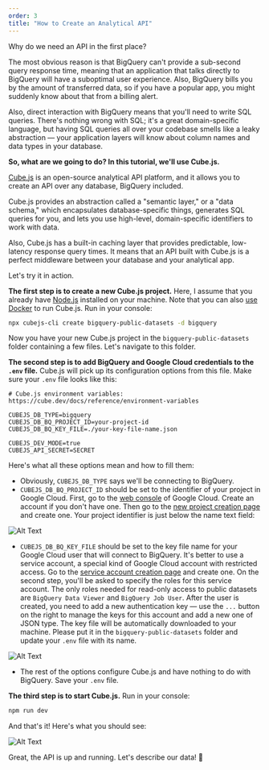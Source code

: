 ```yaml
---
order: 3
title: "How to Create an Analytical API"
---
```


Why do we need an API in the first place?

The most obvious reason is that BigQuery can't provide a sub-second query response time, meaning that an application that talks directly to BigQuery will have a suboptimal user experience. Also, BigQuery bills you by the amount of transferred data, so if you have a popular app, you might suddenly know about that from a billing alert.

Also, direct interaction with BigQuery means that you'll need to write SQL queries. There's nothing wrong with SQL; it's a great domain-specific language, but having SQL queries all over your codebase smells like a leaky abstraction — your application layers will know about column names and data types in your database.

**So, what are we going to do? In this tutorial, we'll use Cube.js.**

[Cube.js](https://cube.dev) is an open-source analytical API platform, and it allows you to create an API over any database, BigQuery included.

Cube.js provides an abstraction called a "semantic layer," or a "data schema," which encapsulates database-specific things, generates SQL queries for you, and lets you use high-level, domain-specific identifiers to work with data.

Also, Cube.js has a built-in caching layer that provides predictable, low-latency response query times. It means that an API built with Cube.js is a perfect middleware between your database and your analytical app.

Let's try it in action.

**The first step is to create a new Cube.js project.** Here, I assume that you already have [Node.js](https://nodejs.org/en/) installed on your machine. Note that you can also [use Docker](https://cube.dev/docs/getting-started-docker) to run Cube.js. Run in your console:

```bash
npx cubejs-cli create bigquery-public-datasets -d bigquery
```

Now you have your new Cube.js project in the `bigquery-public-datasets` folder containing a few files. Let's navigate to this folder.

**The second step is to add BigQuery and Google Cloud credentials to the `.env` file.** Cube.js will pick up its configuration options from this file. Make sure your `.env` file looks like this:

```
# Cube.js environment variables: https://cube.dev/docs/reference/environment-variables

CUBEJS_DB_TYPE=bigquery
CUBEJS_DB_BQ_PROJECT_ID=your-project-id
CUBEJS_DB_BQ_KEY_FILE=./your-key-file-name.json

CUBEJS_DEV_MODE=true
CUBEJS_API_SECRET=SECRET
```

Here's what all these options mean and how to fill them:
* Obviously, `CUBEJS_DB_TYPE` says we'll be connecting to BigQuery.
* `CUBEJS_DB_BQ_PROJECT_ID` should be set to the identifier of your project in Google Cloud. First, go to the [web console](https://console.cloud.google.com) of Google Cloud. Create an account if you don't have one. Then go to the [new project creation page](https://console.cloud.google.com/projectcreate) and create one. Your project identifier is just below the name text field:

![Alt Text](https://dev-to-uploads.s3.amazonaws.com/uploads/articles/oysxbawk9kq7li6uz5c8.png)

* `CUBEJS_DB_BQ_KEY_FILE` should be set to the key file name for your Google Cloud user that will connect to BigQuery. It's better to use a service account, a special kind of Google Cloud account with restricted access. Go to the [service account creation page](https://console.cloud.google.com/iam-admin/serviceaccounts/create) and create one. On the second step, you'll be asked to specify the roles for this service account. The only roles needed for read-only access to public datasets are `BigQuery Data Viewer` and `BigQuery Job User`. After the user is created, you need to add a new authentication key — use the `...` button on the right to manage the keys for this account and add a new one of JSON type. The key file will be automatically downloaded to your machine. Please put it in the `bigquery-public-datasets` folder and update your `.env` file with its name.

![Alt Text](https://dev-to-uploads.s3.amazonaws.com/uploads/articles/125qlk9meqvecw9jw34w.png)

* The rest of the options configure Cube.js and have nothing to do with BigQuery. Save your `.env` file.

**The third step is to start Cube.js.** Run in your console:

```bash
npm run dev
```

And that's it! Here's what you should see:

![Alt Text](https://dev-to-uploads.s3.amazonaws.com/uploads/articles/5rdos5okrrindw23m5di.png)

Great, the API is up and running. Let's describe our data! 🦠